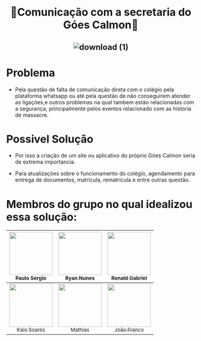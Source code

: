 # <h1 align="center"> 📢Comunicação com a secretaria do Góes Calmon📢 </h1>  <h2 align="center"> ![download (1)](https://user-images.githubusercontent.com/67914274/234879670-abeb984b-0e53-4928-aa27-bdf982009b95.jpeg) </h2> 

# Problema
* Pela questão de falta de comunicação direta com o colégio pela plataforma whatsapp ou até pela questão de não conseguirem atender as ligações,e outros problemas na qual tambem estão relacionadas com a segurança, principalmente pelos eventos relacionado com as historia de massacre.

# Possivel Solução
* Por isso a criação de um site ou aplicativo do próprio Góes Calmon seria de extrema importancia.

* Para atualizações sobre o funcionamento do colégio, agendamento para entrega de documentos, matrícula, rematrícula e entre outras questão.

# Membros do grupo no qual idealizou essa solução:

| [<img src="https://avatars.githubusercontent.com/u/130567991?v=4" width=115><br><sub>Paulo Sergio</sub>](https://github.com/Pau1osergio) |  [<img src="https://avatars.githubusercontent.com/u/131267305?v=4" width=115><br><sub>Ryan Nunes</sub>](https://github.com/ryannunes1) |  [<img src="https://avatars.githubusercontent.com/u/67914274?v=4" width=115><br><sub>Ronald Gabriel</sub>](https://github.com/ronald-gabriel) |
| :---: | :---: | :---: |
| [<img src="https://avatars.githubusercontent.com/u/131975463?v=4" width=115><br><sub>Kaio Soares</sub>](https://github.com/kaio0207)  | [<img src="https://avatars.githubusercontent.com/u/130567861?v=4" width=115><br><sub>Mathias</sub>](https://github.com/Sant1414) | [<img src="https://avatars.githubusercontent.com/u/13956564?v=4" width=115><br><sub>João Franco</sub>](https://github.com/francojoao) |
